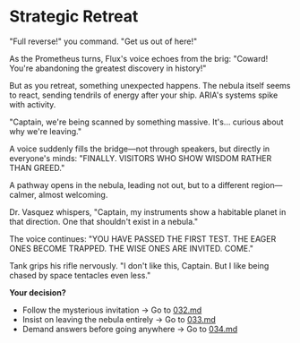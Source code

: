 # Strategic Retreat

"Full reverse!" you command. "Get us out of here!"

As the Prometheus turns, Flux's voice echoes from the brig: "Coward! You're abandoning the greatest discovery in history!"

But as you retreat, something unexpected happens. The nebula itself seems to react, sending tendrils of energy after your ship. ARIA's systems spike with activity.

"Captain, we're being scanned by something massive. It's... curious about why we're leaving."

A voice suddenly fills the bridge—not through speakers, but directly in everyone's minds: "FINALLY. VISITORS WHO SHOW WISDOM RATHER THAN GREED."

A pathway opens in the nebula, leading not out, but to a different region—calmer, almost welcoming.

Dr. Vasquez whispers, "Captain, my instruments show a habitable planet in that direction. One that shouldn't exist in a nebula."

The voice continues: "YOU HAVE PASSED THE FIRST TEST. THE EAGER ONES BECOME TRAPPED. THE WISE ONES ARE INVITED. COME."

Tank grips his rifle nervously. "I don't like this, Captain. But I like being chased by space tentacles even less."

**Your decision?**

- Follow the mysterious invitation → Go to [032.md](032.md)
- Insist on leaving the nebula entirely → Go to [033.md](033.md)
- Demand answers before going anywhere → Go to [034.md](034.md)